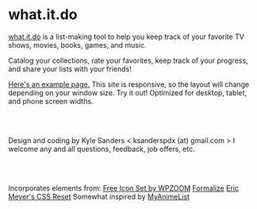 what.it.do
==========

[what.it.do](http://whatitdo.herokuapp.com/) is a list-making tool to help you keep track of your favorite TV shows, movies, books, games, and music.

Catalog your collections, rate your favorites, keep track of your progress, and share your lists with your friends!

[Here's an example page.](http://whatitdo.herokuapp.com/~oz)
This site is responsive, so the layout will change depending on your window size. Try it out!
Optimized for desktop, tablet, and phone screen widths.

<br />
<br />

Design and coding by Kyle Sanders < ksanderspdx (at) gmail.com >
I welcome any and all questions, feedback, job offers, etc.

<br />
<br />


Incorporates elements from:
[Free Icon Set by WPZOOM](http://www.wpzoom.com/)
[Formalize](http://formalize.me/)
[Eric Meyer's CSS Reset](http://meyerweb.com/eric/tools/css/)
Somewhat inspired by [MyAnimeList](http://www.myanimelist.net/)
